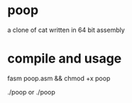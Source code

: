 # poop
a clone of cat written in 64 bit assembly

# compile and usage
fasm poop.asm && chmod +x poop

./poop or ./poop <file>
